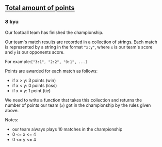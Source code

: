 <h2><a href=https://www.codewars.com/kata/5bb904724c47249b10000131/train/csharp target="_blank">Total amount of points</a></h2><h3>8 kyu</h3><p>Our football team has finished the championship.</p><p>Our team's match results are recorded in a collection of strings. Each match is represented by a string in the format <code>"x:y"</code>, where <code>x</code> is our team's score and <code>y</code> is our opponents score.</p><p>For example:<code>["3:1", "2:2", "0:1", ...]</code></p><p>Points are awarded for each match as follows:</p><ul><li>if x &gt; y: 3 points (win)</li><li>if x &lt; y: 0 points (loss)</li><li>if x = y: 1 point  (tie)</li></ul><p>We need to write a function that takes this collection and returns the number of points our team (<code>x</code>) got in the championship by the rules given above.</p><p>Notes:</p><ul><li>our team always plays 10 matches in the championship</li><li>0 &lt;= x &lt;= 4</li><li>0 &lt;= y &lt;= 4</li></ul>